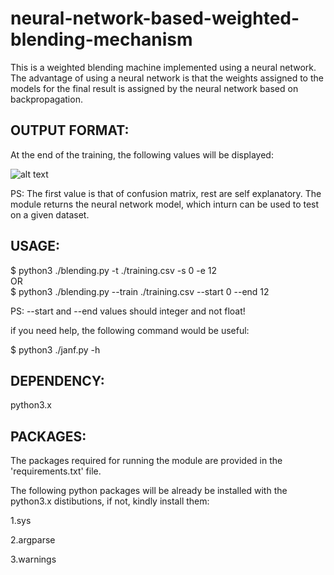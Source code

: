 # neural-network-based-weighted-blending-mechanism
This is a weighted blending machine implemented using a neural network. The advantage of using a neural network is that the weights assigned to the models for the final result is assigned by the neural network based on backpropagation.

OUTPUT FORMAT:
--------------
At the end of the training, the following values will be displayed:

![alt text](https://github.com/nishantuzir/neural-network-based-weighted-blending-mechanism/blob/master/output.png)

PS: The first value is that of confusion matrix, rest are self explanatory. The module returns the neural network model, which inturn can be used to test on a given dataset.

USAGE:
------
$ python3 ./blending.py -t ./training.csv -s 0 -e 12   
OR    
$ python3 ./blending.py --train ./training.csv --start 0 --end 12

PS: --start and --end values should integer and not float!

if you need help, the following command would be useful:

$ python3 ./janf.py -h

DEPENDENCY:
-----------
python3.x

PACKAGES:
---------
The packages required for running the module are provided in the 'requirements.txt' file.

The following python packages will be already be installed with the python3.x distibutions, if not, kindly install them:

1.sys

2.argparse

3.warnings
